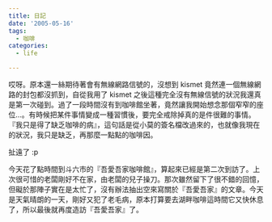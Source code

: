 ```yaml
---
title: 日記
date: '2005-05-16'
tags:
  - 咖啡
categories:
  - life

---
```

哎呀。原本還一絲期待著會有無線網路信號的，沒想到 kismet 竟然連一個無線網路的封包都沒抓到，自從我用了 kismet 之後這種完全沒有無線信號的狀況我還真是第一次碰到。過了一段時間沒有到咖啡館坐著，竟然讓我開始想念那個窄窄的座位…。有時候把某件事情變成一種習慣後，要完全戒除掉真的是件很難的事情。『我只是得了缺乏咖啡的病』，這句話是從小莫的簽名檔改過來的，也就像我現在的狀況，我只是缺乏，再那麼一點點的咖啡因。  
  
扯遠了 :p  
  
今天花了點時間到斗六市的『吾愛吾家咖啡館』，算起來已經是第二次到訪了。上次很可惜的老闆剛好不在家，由老闆的兒子操刀。那次雖然留下了很不錯的回憶，但礙於那陣子實在是太忙了，沒有辦法抽出空來寫關於『吾愛吾家』的文章。今天是天氣晴朗的一天，剛好又犯了老毛病，原本打算要去湖畔咖啡這時間它又快休息了，所以最後就再度造訪『吾愛吾家』了。
